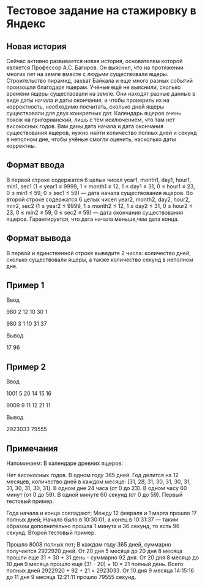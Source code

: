 # Тестовое задание на стажировку в Яндекс
## Новая история
Сейчас активно развивается новая история, основателем которой является Профессор А.С. Багиров. Он выяснил, что на протяжении многих лет на земле вместе с людьми существовали ящеры. Строительство пирамид, захват Байкала и еще много разных событий произошли благодаря ящерам.
Учёные ещё не выяснили, сколько времени ящеры существовали на земле. Они находят разные данные в виде даты начала и даты окончания, и чтобы проверить их на корректность, необходимо посчитать, сколько дней ящеры существовали для двух конкретных дат. Календарь ящеров очень похож на григорианский, лишь с тем исключением, что там нет високосных годов.
Вам даны дата начала и дата окончания существования ящеров, нужно найти количество полных дней и секунд в неполном дне, чтобы учёные смогли оценить, насколько даты корректны.

## Формат ввода
В первой строке содержатся 6 целых чисел year1, month1, day1, hour1, min1, sec1 (1 ≤ year1 ≤ 9999, 1 ≤ month1 ≤ 12, 1 ≤ day1 ≤ 31, 0 ≤ hour1 ≤ 23, 0 ≤ min1 ≤ 59, 0 ≤ sec1 ≤ 59) — дата начала существования ящеров.
Во второй строке содержатся 6 целых чисел year2, month2, day2, hour2, min2, sec2 (1 ≤ year2 ≤ 9999, 1 ≤ month2 ≤ 12, 1 ≤ day2 ≤ 31, 0 ≤ hour2 ≤ 23, 0 ≤ min2 ≤ 59, 0 ≤ sec2 ≤ 59) — дата окончания существования ящеров.
Гарантируется, что дата начала меньше,чем дата конца.

## Формат вывода
В первой и единственной строке выведите 2 числа: количество дней, сколько существовали ящеры, а также количество секунд в неполном дне.

## Пример 1
Ввод	

980 2 12 10 30 1

980 3 1 10 31 37

Вывод

17 96
## Пример 2
Ввод	

1001 5 20 14 15 16

9009 9 11 12 21 11

Вывод

2923033 79555

## Примечания
Напоминаем:
В календаре древних ящеров:

Нет високосных годов.
В одном году 365 дней.
Год делится на 12 месяцев, количество дней в каждом месяце: [31, 28, 31, 30, 31, 30, 31, 31, 30, 31, 30, 31].
В одном дне 24 часа (от 0 до 23).
В одном часу 60 минут (от 0 до 59).
В одной минуте 60 секунд (от 0 до 59).
Первый тестовый пример.

Года начала и конца совпадают;
Между 12 февраля и 1 марта прошло 17 полных дней;
Начало было в 10:30:01, а конец в 10:31:37 — таким образом дополнительно прошла 1 минута и 36 секунд, то есть 96 секунд.
Второй тестовый пример.

Прошло 8008 полных лет;
В каждом году 365 дней, суммарно получается 2922920 дней.
От 20 дня 5 месяца до 20 дня 8 месяца прошли еще 31 + 30 + 31 день - суммарно 92 дня.
От 20 дня 8 месяца до 10 дня 9 месяца прошло еще (31 - 20) + 10 = 21 полный день.
Всего полных дней 2922920 + 92 + 21 = 2923033.
От 10 дня 9 месяца 14:15:16 до 11 дня 9 месяца 12:21:11 прошло 79555 секунд.
